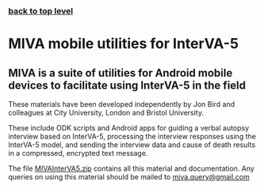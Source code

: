 ### [back to top level](https://github.com/peterbyass/InterVA-5)

# MIVA mobile utilities for InterVA-5

## MIVA is a suite of utilities for Android mobile devices to facilitate using InterVA-5 in the field

These materials have been developed independently by Jon Bird and colleagues at City University, London and Bristol University.

These include ODK scripts and Android apps for guiding a verbal autopsy interview based on InterVA-5, processing the interview responses using the InterVA-5 model, and sending the interview data and cause of death results in a compressed, encrypted text message.

The file [MIVAInterVA5.zip](https://github.com/peterbyass/InterVA-5/blob/master/MIVA%20mobile%20utilities%20for%20InterVA-5/MIVAInterVA5.zip) contains all this material and documentation. Any queries on using this material should be mailed to miva.query@gmail.com


